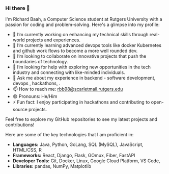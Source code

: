 ### Hi there 👋

I'm Richard Baah, a Computer Science student at Rutgers University with a passion for coding and problem-solving. Here's a glimpse into my profile:

- 🔭 I’m currently working on enhancing my technical skills through real-world projects and experiences.
- 🌱 I’m currently learning advanced devops tools like docker Kubernetes and github work flows to become a more well rounded dev.
- 👯 I’m looking to collaborate on innovative projects that push the boundaries of technology.
- 🤔 I’m looking for help with exploring new opportunities in the tech industry and connecting with like-minded individuals.
- 💬 Ask me about my experience in backend - software development, devops , hackathons, .
- 📫 How to reach me: rbb98@scarletmail.rutgers.edu
- 😄 Pronouns: He/Him
- ⚡ Fun fact: I enjoy participating in hackathons and contributing to open-source projects.

Feel free to explore my GitHub repositories to see my latest projects and contributions!


Here are some of the key technologies that I am proficient in:

- **Languages:** Java, Python, GoLang, SQL (MySQL), JavaScript, HTML/CSS, R
- **Frameworks:** React, Django, Flask, GOmux, Fiber, FastAPI
- **Developer Tools:** Git, Docker, Linux, Google Cloud Platform, VS Code,
- **Libraries:** pandas, NumPy, Matplotlib
